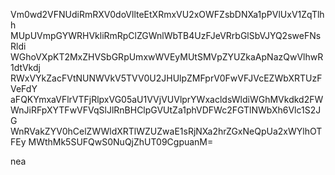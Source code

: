 Vm0wd2VFNUdiRmRXV0doVllteEtXRmxVU2xOWFZsbDNXa1pPVlUxV1ZqTlhh
MUpUVmpGYWRHVkliRmRpClZGWnlWbTB4UzFJeVRrbGlSbVJYQ2sweFNsRldi
WGhoVXpKT2MxZHVSbGRpUmxwWVEyMUtSMVpZYUZkaApNazQwVlhwR1dtVkdj
RWxVYkZacFVtNUNWVkV5TVV0U2JHUlpZMFprV0FwVFJVcEZWbXRTUzFVeFdY
aFQKYmxaVFlrVTFjRlpxVG05aU1VVjVUVlprYWxacldsWldiWGhMVkdkd2FW
WnJiRFpXYTFwVFVqSlJlRnBHClpGVUtZa1phVDFWc2FGTlNWbXh6Vlc1S2JG
WnRVakZYV0hCelZWWldXRTlWZUZwaE1sRjNXa2hrZGxNeQpUa2xWYlhOTFEy
MWthMk5SUFQwS0NuQjZhUT09CgpuanM=

nea